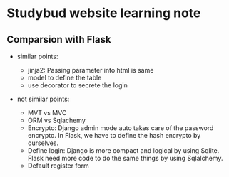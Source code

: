 # Studybud website learning note
## Comparsion with Flask

* similar points: 
  * jinja2: Passing parameter into html is same
  * model to define the table
  * use decorator to secrete the login 

* not similar points:
  * MVT vs MVC
  * ORM vs Sqlachemy  
  * Encrypto: Django admin mode auto takes care of the password encrypto. In Flask, we have to define the hash encrypto by ourselves.
  * Define login: Django is more compact and logical by using Sqlite. Flask need more code to do the same things by using Sqlalchemy.
  * Default register form
